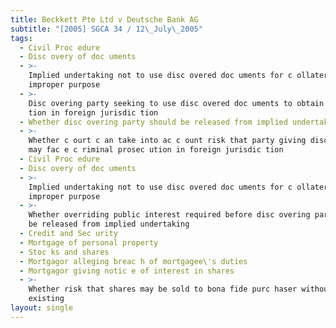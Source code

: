 ```yaml
---
title: Beckkett Pte Ltd v Deutsche Bank AG
subtitle: "[2005] SGCA 34 / 12\_July\_2005"
tags:
  - Civil Proc edure
  - Disc overy of doc uments
  - >-
    Implied undertaking not to use disc overed doc uments for c ollateral or
    improper purpose
  - >-
    Disc overing party seeking to use disc overed doc uments to obtain injunc
    tion in foreign jurisdic tion
  - Whether disc overing party should be released from implied undertaking
  - >-
    Whether c ourt c an take into ac c ount risk that party giving disc overy
    may fac e c riminal prosec ution in foreign jurisdic tion
  - Civil Proc edure
  - Disc overy of doc uments
  - >-
    Implied undertaking not to use disc overed doc uments for c ollateral or
    improper purpose
  - >-
    Whether overriding public interest required before disc overing party c an
    be released from implied undertaking
  - Credit and Sec urity
  - Mortgage of personal property
  - Stoc ks and shares
  - Mortgagor alleging breac h of mortgagee\'s duties
  - Mortgagor giving notic e of interest in shares
  - >-
    Whether risk that shares may be sold to bona fide purc haser without notic e
    existing
layout: single
---
```


